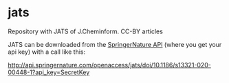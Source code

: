 # jats
Repository with JATS of J.Cheminform. CC-BY articles

JATS can be downloaded from the [SpringerNature API]() (where you get your api key) with a call like this:

http://api.springernature.com/openaccess/jats/doi/10.1186/s13321-020-00448-1?api_key=SecretKey

